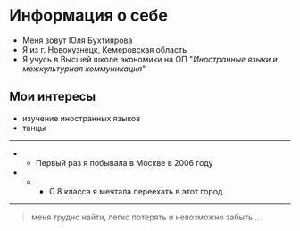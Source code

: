 # Информация о себе
* Меня зовут Юля Бухтиярова
* Я из г. Новокузнецк, Кемеровская область
* Я учусь в Высшей школе экономики на ОП "*Иностранные языки и межкультурная коммуникация*"
## Мои интересы
* изучение иностранных языков
* танцы
***
* *  Первый раз я побывала в Москве в 2006 году
* * * С 8 класса я мечтала переехать в этот город
------
> меня трудно найти, легко потерять и невозможно забыть...
